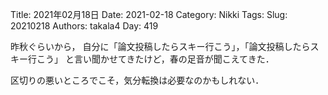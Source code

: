 ﻿Title: 2021年02月18日
Date: 2021-02-18
Category: Nikki
Tags: 
Slug: 20210218
Authors: takala4
Day: 419



昨秋ぐらいから，
自分に「論文投稿したらスキー行こう」，「論文投稿したらスキー行こう」
と言い聞かせてきたけど，春の足音が聞こえてきた．


区切りの悪いところでこそ，気分転換は必要なのかもしれない．

